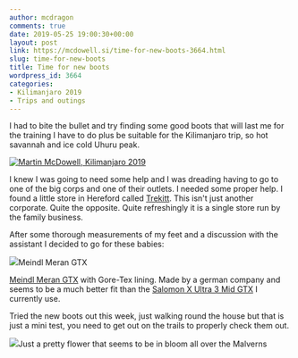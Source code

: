 ```yaml
---
author: mcdragon
comments: true
date: 2019-05-25 19:00:30+00:00
layout: post
link: https://mcdowell.si/time-for-new-boots-3664.html
slug: time-for-new-boots
title: Time for new boots
wordpress_id: 3664
categories:
- Kilimanjaro 2019
- Trips and outings
---
```





I had to bite the bullet and try finding some good boots that will last me for the training I have to do plus be suitable for the Kilimanjaro trip, so hot savannah and ice cold Uhuru peak.







[![Martin McDowell, Kilimanjaro 2019](https://dwlcvfkt1l4wn.cloudfront.net/2019/03/martin-kili.ai_.svg_.png)](https://mcdowell.si/climbing-mount-kilimanjaro-the-start-of-the-adventure-3594.html/martin-kili-ai-svg)







I knew I was going to need some help and I was dreading having to go to one of the big corps and one of their outlets. I needed some proper help. I found a little store in Hereford called [Trekitt](https://www.trekitt.co.uk/). This isn't just another corporate. Quite the opposite. Quite refreshingly it is a single store run by the family business. 







After some thorough measurements of my feet and a discussion with the assistant I decided to go for these babies:





[![](https://dwlcvfkt1l4wn.cloudfront.net/2019/05/2019-05-26-10.58.27-1024x576.jpg)](https://mcdowell.si/?attachment_id=3699)Meindl Meran GTX





[Meindl Meran GTX](https://meindl.de/product/meran-gtx-en/?lang=en) with Gore-Tex lining. Made by a german company and seems to be a much better fit than the [Salomon X Ultra 3 Mid GTX](https://www.salomon.com/en-gb/shop-emea/product/x-ultra-3-mid-gtx.html#848=9764) I currently use. 







Tried the new boots out this week, just walking round the house but that is just a mini test, you need to get out on the trails to properly check them out. 









![](https://dwlcvfkt1l4wn.cloudfront.net/2019/05/2019-05-25-14.04.05-576x1024.jpg)Just a pretty flower that seems to be in bloom all over the Malverns







